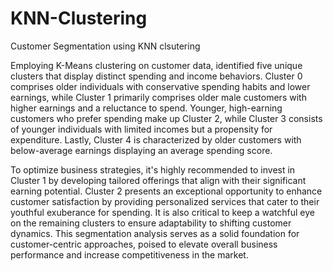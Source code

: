 # KNN-Clustering
Customer Segmentation using KNN clsutering

Employing K-Means clustering on customer data, identified five unique clusters that display distinct spending and income behaviors. Cluster 0 comprises older individuals with conservative spending habits and lower earnings, while Cluster 1 primarily comprises older male customers with higher earnings and a reluctance to spend. Younger, high-earning customers who prefer spending make up Cluster 2, while Cluster 3 consists of younger individuals with limited incomes but a propensity for expenditure. Lastly, Cluster 4 is characterized by older customers with below-average earnings displaying an average spending score.

To optimize business strategies, it's highly recommended to invest in Cluster 1 by developing tailored offerings that align with their significant earning potential. Cluster 2 presents an exceptional opportunity to enhance customer satisfaction by providing personalized services that cater to their youthful exuberance for spending. It is also critical to keep a watchful eye on the remaining clusters to ensure adaptability to shifting customer dynamics. This segmentation analysis serves as a solid foundation for customer-centric approaches, poised to elevate overall business performance and increase competitiveness in the market.
